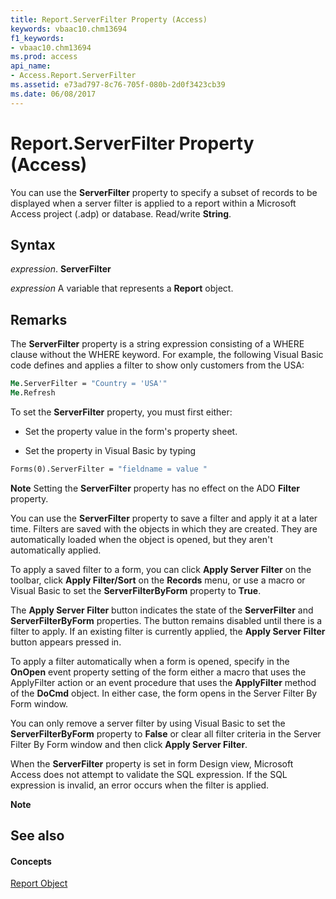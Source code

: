 ```yaml
---
title: Report.ServerFilter Property (Access)
keywords: vbaac10.chm13694
f1_keywords:
- vbaac10.chm13694
ms.prod: access
api_name:
- Access.Report.ServerFilter
ms.assetid: e73ad797-8c76-705f-080b-2d0f3423cb39
ms.date: 06/08/2017
---
```



# Report.ServerFilter Property (Access)

You can use the **ServerFilter** property to specify a subset of records to be displayed when a server filter is applied to a report within a Microsoft Access project (.adp) or database. Read/write **String**.


## Syntax

 _expression_. **ServerFilter**

 _expression_ A variable that represents a **Report** object.


## Remarks

The **ServerFilter** property is a string expression consisting of a WHERE clause without the WHERE keyword. For example, the following Visual Basic code defines and applies a filter to show only customers from the USA:


```vb
Me.ServerFilter = "Country = 'USA'" 
Me.Refresh
```

To set the **ServerFilter** property, you must first either:


- Set the property value in the form's property sheet.
    
- Set the property in Visual Basic by typing
    
```vb
Forms(0).ServerFilter = "fieldname = value "
```


    
    

 **Note**  Setting the **ServerFilter** property has no effect on the ADO **Filter** property.

You can use the **ServerFilter** property to save a filter and apply it at a later time. Filters are saved with the objects in which they are created. They are automatically loaded when the object is opened, but they aren't automatically applied.

To apply a saved filter to a form, you can click **Apply Server Filter** on the toolbar, click **Apply Filter/Sort** on the **Records** menu, or use a macro or Visual Basic to set the **ServerFilterByForm** property to **True**.

The **Apply Server Filter** button indicates the state of the **ServerFilter** and **ServerFilterByForm** properties. The button remains disabled until there is a filter to apply. If an existing filter is currently applied, the **Apply Server Filter** button appears pressed in.

To apply a filter automatically when a form is opened, specify in the **OnOpen** event property setting of the form either a macro that uses the ApplyFilter action or an event procedure that uses the **ApplyFilter** method of the **DoCmd** object. In either case, the form opens in the Server Filter By Form window.

You can only remove a server filter by using Visual Basic to set the **ServerFilterByForm** property to **False** or clear all filter criteria in the Server Filter By Form window and then click **Apply Server Filter**.

When the **ServerFilter** property is set in form Design view, Microsoft Access does not attempt to validate the SQL expression. If the SQL expression is invalid, an error occurs when the filter is applied.


 **Note**  


## See also


#### Concepts


[Report Object](report-object-access.md)

